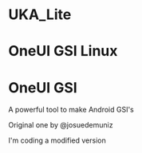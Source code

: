 # UKA_Lite
# OneUI GSI Linux
# OneUI GSI
A powerful tool to make Android GSI's

Original one by @josuedemuniz

I'm coding a modified version
